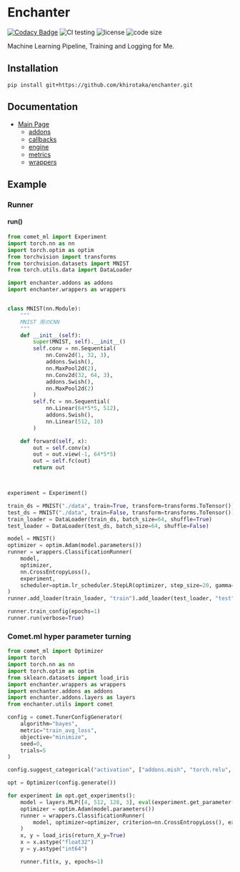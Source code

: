 # Enchanter

[![Codacy Badge](https://api.codacy.com/project/badge/Grade/84197fb283924f02a1667cea49dd031a)](https://app.codacy.com/manual/KawashimaHirotaka/enchanter?utm_source=github.com&utm_medium=referral&utm_content=khirotaka/enchanter&utm_campaign=Badge_Grade_Dashboard)
![CI testing](https://github.com/khirotaka/enchanter/workflows/CI/badge.svg)
![license](https://img.shields.io/github/license/khirotaka/enchanter?color=light)
![code size](https://img.shields.io/github/languages/code-size/khirotaka/enchanter?color=light)

Machine Learning Pipeline, Training and Logging for Me.

## Installation

```shell script
pip install git+https://github.com/khirotaka/enchanter.git
```

## Documentation
*   [Main Page](https://khirotaka.github.io/enchanter/)
      *   [addons](https://khirotaka.github.io/enchanter/docs/api/addons)
      *   [callbacks](https://khirotaka.github.io/enchanter/docs/api/callbacks)
      *   [engine](https://khirotaka.github.io/enchanter/docs/api/engine)
      *   [metrics](https://khirotaka.github.io/enchanter/docs/api/metrics)
      *   [wrappers](https://khirotaka.github.io/enchanter/docs/api/wrappers)

## Example

### Runner

#### run()
```python
from comet_ml import Experiment
import torch.nn as nn
import torch.optim as optim
from torchvision import transforms
from torchvision.datasets import MNIST
from torch.utils.data import DataLoader

import enchanter.addons as addons
import enchanter.wrappers as wrappers


class MNIST(nn.Module):
    """
    MNIST 用のCNN
    """
    def __init__(self):
        super(MNIST, self).__init__()
        self.conv = nn.Sequential(
            nn.Conv2d(1, 32, 3),
            addons.Swish(),
            nn.MaxPool2d(2),
            nn.Conv2d(32, 64, 3),
            addons.Swish(),
            nn.MaxPool2d(2)
        )
        self.fc = nn.Sequential(
            nn.Linear(64*5*5, 512),
            addons.Swish(),
            nn.Linear(512, 10)
        )

    def forward(self, x):
        out = self.conv(x)
        out = out.view(-1, 64*5*5)
        out = self.fc(out)
        return out



experiment = Experiment()

train_ds = MNIST("./data", train=True, transform=transforms.ToTensor())
test_ds = MNIST("./data", train=False, transform=transforms.ToTensor())
train_loader = DataLoader(train_ds, batch_size=64, shuffle=True)
test_loader = DataLoader(test_ds, batch_size=64, shuffle=False)

model = MNIST()
optimizer = optim.Adam(model.parameters())
runner = wrappers.ClassificationRunner(
    model,
    optimizer,
    nn.CrossEntropyLoss(),
    experiment,
    scheduler=optim.lr_scheduler.StepLR(optimizer, step_size=20, gamma=0.5)
)
runner.add_loader(train_loader, "train").add_loader(test_loader, "test")

runner.train_config(epochs=1)
runner.run(verbose=True)

```

### Comet.ml hyper parameter turning

```python
from comet_ml import Optimizer
import torch
import torch.nn as nn
import torch.optim as optim
from sklearn.datasets import load_iris
import enchanter.wrappers as wrappers
import enchanter.addons as addons
import enchanter.addons.layers as layers
from enchanter.utils import comet

config = comet.TunerConfigGenerator(
    algorithm="bayes",
    metric="train_avg_loss",
    objective="minimize",
    seed=0,
    trials=5
)

config.suggest_categorical("activation", ["addons.mish", "torch.relu", "torch.sigmoid"])

opt = Optimizer(config.generate())

for experiment in opt.get_experiments():
    model = layers.MLP([4, 512, 128, 3], eval(experiment.get_parameter("activation")))
    optimizer = optim.Adam(model.parameters())
    runner = wrappers.ClassificationRunner(
        model, optimizer=optimizer, criterion=nn.CrossEntropyLoss(), experiment=experiment
    )
    x, y = load_iris(return_X_y=True)
    x = x.astype("float32")
    y = y.astype("int64")

    runner.fit(x, y, epochs=1)
```
